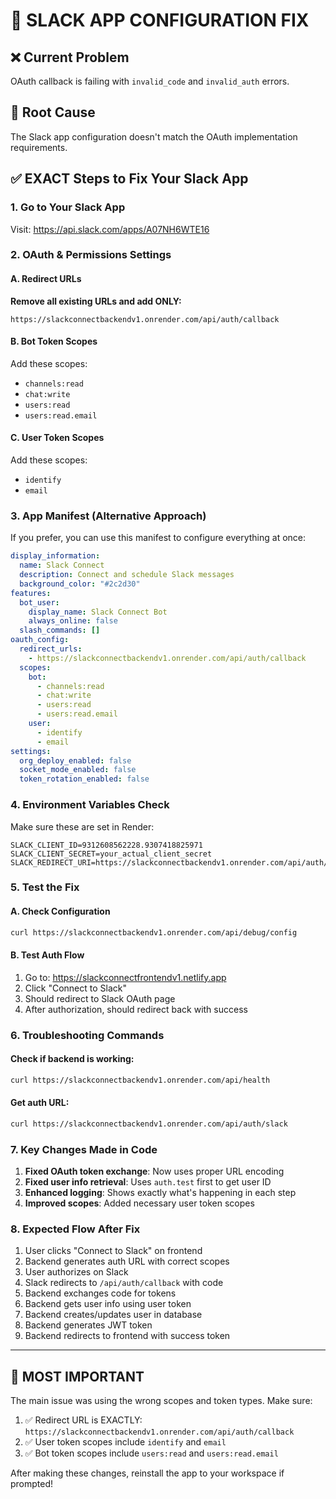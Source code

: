 # 🔧 SLACK APP CONFIGURATION FIX

## ❌ Current Problem
OAuth callback is failing with `invalid_code` and `invalid_auth` errors.

## 🎯 Root Cause
The Slack app configuration doesn't match the OAuth implementation requirements.

## ✅ EXACT Steps to Fix Your Slack App

### 1. Go to Your Slack App
Visit: https://api.slack.com/apps/A07NH6WTE16

### 2. OAuth & Permissions Settings

#### A. Redirect URLs
**Remove all existing URLs and add ONLY:**
```
https://slackconnectbackendv1.onrender.com/api/auth/callback
```

#### B. Bot Token Scopes
Add these scopes:
- `channels:read`
- `chat:write`
- `users:read`
- `users:read.email`

#### C. User Token Scopes
Add these scopes:
- `identify`
- `email`

### 3. App Manifest (Alternative Approach)
If you prefer, you can use this manifest to configure everything at once:

```yaml
display_information:
  name: Slack Connect
  description: Connect and schedule Slack messages
  background_color: "#2c2d30"
features:
  bot_user:
    display_name: Slack Connect Bot
    always_online: false
  slash_commands: []
oauth_config:
  redirect_urls:
    - https://slackconnectbackendv1.onrender.com/api/auth/callback
  scopes:
    bot:
      - channels:read
      - chat:write
      - users:read
      - users:read.email
    user:
      - identify
      - email
settings:
  org_deploy_enabled: false
  socket_mode_enabled: false
  token_rotation_enabled: false
```

### 4. Environment Variables Check

Make sure these are set in Render:
```env
SLACK_CLIENT_ID=9312608562228.9307418825971
SLACK_CLIENT_SECRET=your_actual_client_secret
SLACK_REDIRECT_URI=https://slackconnectbackendv1.onrender.com/api/auth/callback
```

### 5. Test the Fix

#### A. Check Configuration
```bash
curl https://slackconnectbackendv1.onrender.com/api/debug/config
```

#### B. Test Auth Flow
1. Go to: https://slackconnectfrontendv1.netlify.app
2. Click "Connect to Slack"
3. Should redirect to Slack OAuth page
4. After authorization, should redirect back with success

### 6. Troubleshooting Commands

#### Check if backend is working:
```bash
curl https://slackconnectbackendv1.onrender.com/api/health
```

#### Get auth URL:
```bash
curl https://slackconnectbackendv1.onrender.com/api/auth/slack
```

### 7. Key Changes Made in Code

1. **Fixed OAuth token exchange**: Now uses proper URL encoding
2. **Fixed user info retrieval**: Uses `auth.test` first to get user ID
3. **Enhanced logging**: Shows exactly what's happening in each step
4. **Improved scopes**: Added necessary user token scopes

### 8. Expected Flow After Fix

1. User clicks "Connect to Slack" on frontend
2. Backend generates auth URL with correct scopes
3. User authorizes on Slack
4. Slack redirects to `/api/auth/callback` with code
5. Backend exchanges code for tokens
6. Backend gets user info using user token
7. Backend creates/updates user in database
8. Backend generates JWT token
9. Backend redirects to frontend with success token

---

## 🚨 MOST IMPORTANT

The main issue was using the wrong scopes and token types. Make sure:

1. ✅ Redirect URL is EXACTLY: `https://slackconnectbackendv1.onrender.com/api/auth/callback`
2. ✅ User token scopes include `identify` and `email`
3. ✅ Bot token scopes include `users:read` and `users:read.email`

After making these changes, reinstall the app to your workspace if prompted!
